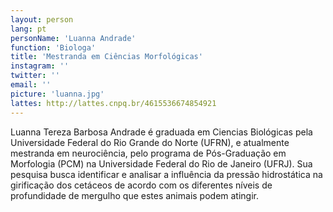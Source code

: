 ```yaml
---
layout: person
lang: pt
personName: 'Luanna Andrade'
function: 'Biologa'
title: 'Mestranda em Ciências Morfológicas'
instagram: ''
twitter: ''
email: ''
picture: 'luanna.jpg'
lattes: http://lattes.cnpq.br/4615536674854921
---
```


Luanna Tereza Barbosa Andrade é graduada em Ciencias Biológicas pela Universidade Federal do Rio Grande do Norte (UFRN), e atualmente mestranda em neurociência, pelo programa de Pós-Graduação em Morfologia (PCM) na Universidade Federal do Rio de Janeiro (UFRJ). Sua pesquisa busca identificar e analisar a influência da pressão hidrostática na girificação dos cetáceos de acordo com os diferentes níveis de profundidade de mergulho que estes animais podem atingir.